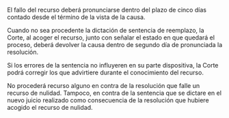 El fallo del recurso deberá pronunciarse dentro del plazo de cinco días contado desde el término de la vista de la causa.

Cuando no sea procedente la dictación de sentencia de reemplazo, la Corte, al acoger el recurso, junto con señalar el estado en que quedará el proceso, deberá devolver la causa dentro de segundo día de pronunciada la resolución.

Si los errores de la sentencia no influyeren en su parte dispositiva, la Corte podrá corregir los que advirtiere durante el conocimiento del recurso.

No procederá recurso alguno en contra de la resolución que falle un recurso de nulidad. Tampoco, en contra de la sentencia que se dictare en el nuevo juicio realizado como consecuencia de la resolución que hubiere acogido el recurso de nulidad.
